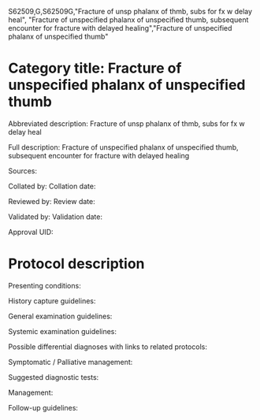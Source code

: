 S62509,G,S62509G,"Fracture of unsp phalanx of thmb, subs for fx w delay heal", "Fracture of unspecified phalanx of unspecified thumb, subsequent encounter for fracture with delayed healing","Fracture of unspecified phalanx of unspecified thumb"
# Category title: Fracture of unspecified phalanx of unspecified thumb

Abbreviated description: Fracture of unsp phalanx of thmb, subs for fx w delay heal

Full description: Fracture of unspecified phalanx of unspecified thumb, subsequent encounter for fracture with delayed healing

Sources:

Collated by:
Collation date:

Reviewed by:
Review date:

Validated by:
Validation date:

Approval UID:

# Protocol description

Presenting conditions:

History capture guidelines:

General examination guidelines:

Systemic examination guidelines:

Possible differential diagnoses with links to related protocols:

Symptomatic / Palliative management:

Suggested diagnostic tests:

Management:

Follow-up guidelines:
